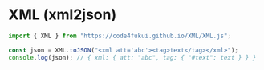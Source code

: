 # XML (xml2json)
 
```JavaScript
import { XML } from "https://code4fukui.github.io/XML/XML.js";

const json = XML.toJSON("<xml att='abc'><tag>text</tag></xml>");
console.log(json); // { xml: { att: "abc", tag: { "#text": text } } }
```
